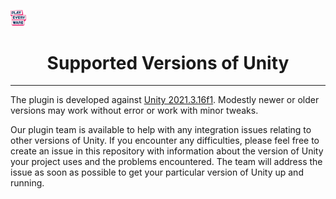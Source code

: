 <a href="/com.playeveryware.eos/README.md"><img src="/com.playeveryware.eos/Documentation~/images/PlayEveryWareLogo.gif" alt="README.md" width="5%"/></a>

# <div align="center">Supported Versions of Unity</div>
---

The plugin is developed against [Unity 2021.3.16f1](https://dev.epicgames.com/docs/epic-online-services/release-notes#1163-cl32303053---2024-apr-09). Modestly newer or older versions may work without error or work with minor tweaks.

Our plugin team is available to help with any integration issues relating to other versions of Unity. If you encounter any difficulties, please feel free to create an issue in this repository with information about the version of Unity your project uses and the problems encountered. The team will address the issue as soon as possible to get your particular version of Unity up and running.